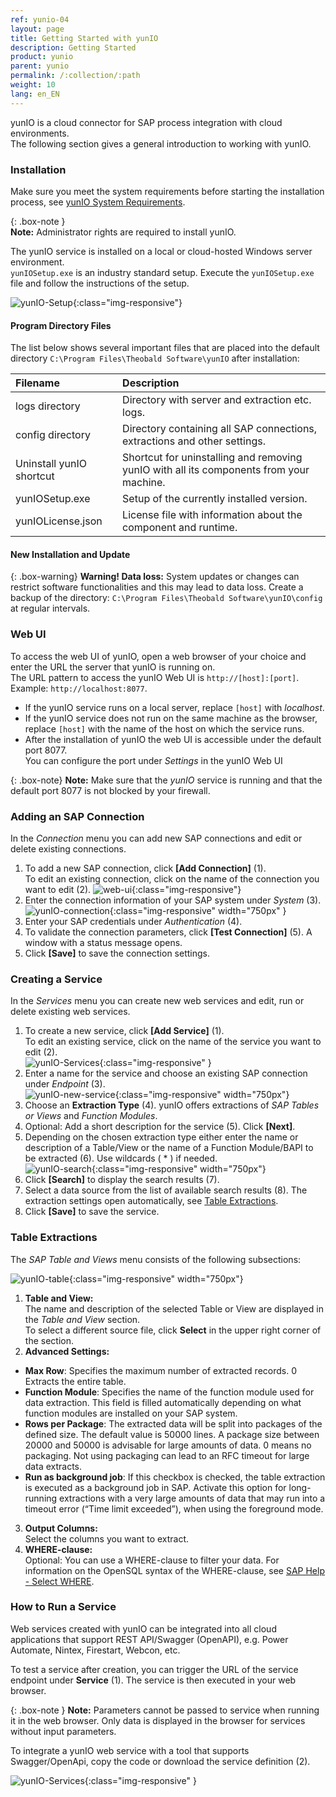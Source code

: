 ```yaml
---
ref: yunio-04
layout: page
title: Getting Started with yunIO
description: Getting Started
product: yunio
parent: yunio
permalink: /:collection/:path
weight: 10
lang: en_EN
---
```


yunIO is a cloud connector for SAP process integration with cloud environments. <br>
The following section gives a general introduction to working with yunIO. 

### Installation

Make sure you meet the system requirements before starting the installation process, see [yunIO System Requirements](./requirements).

{: .box-note }																   
**Note:** Administrator rights are required to install yunIO.

The yunIO service is installed on a local or cloud-hosted Windows server environment. <br>
`yunIOSetup.exe` is an industry standard setup. 
Execute the `yunIOSetup.exe` file and follow the instructions of the setup.

![yunIO-Setup](/img/content/yunio/yunio-setup.png){:class="img-responsive"}

#### Program Directory Files
The list below shows several important files that are placed into the default directory `C:\Program Files\Theobald Software\yunIO` after installation:

|Filename | Description |
|:----|:---|
| logs directory| Directory with server and extraction etc. logs.|
| config directory | Directory containing all SAP connections, extractions and other settings.|
| Uninstall yunIO shortcut| Shortcut for uninstalling and removing yunIO with all its components from your machine. |
| yunIOSetup.exe| Setup of the currently installed version.|
| yunIOLicense.json | License file with information about the component and runtime. |


#### New Installation and Update																																										   

{: .box-warning}
**Warning! Data loss:**
System updates or changes can restrict software functionalities and this may lead to data loss. 
Create a backup of the directory: `C:\Program Files\Theobald Software\yunIO\config` at regular intervals.


### Web UI

To access the web UI of yunIO, open a web browser of your choice and enter the URL the server that yunIO is running on.<br>
The URL pattern to access the yunIO Web UI is `http://[host]:[port]`. Example: `http://localhost:8077`.<br>
- If the yunIO service runs on a local server, replace `[host]` with *localhost*.
- If the yunIO service does not run on the same machine as the browser, replace `[host]` with the name of the host on which the service runs.
- After the installation of yunIO the web UI is accessible under the default port 8077. <br>
You can configure the port under *Settings* in the yunIO Web UI

{: .box-note}
**Note:** Make sure that the *yunIO* service is running and that the default port 8077 is not blocked by your firewall.


### Adding an SAP Connection

In the *Connection* menu you can add new SAP connections and edit or delete existing connections.


1. To add a new SAP connection, click **[Add Connection]** (1).<br>
To edit an existing connection, click on the name of the connection you want to edit (2).
![web-ui](/img/content/yunio/web-ui.png){:class="img-responsive"}
2. Enter the connection information of your SAP system under *System* (3).<br>
![yunIO-connection](/img/content/yunio/yunio-connections.png){:class="img-responsive" width="750px" }
3. Enter your SAP credentials under *Authentication* (4).
4. To validate the connection parameters, click **[Test Connection]** (5). A window with a status message opens.
5. Click **[Save]** to save the connection settings. <br>


### Creating a Service

In the *Services* menu you can create new web services and edit, run or delete existing web services.

1. To create a new service, click **[Add Service]** (1).<br>
To edit an existing service, click on the name of the service you want to edit (2).<br>
![yunIO-Services](/img/content/yunio/yunio-services.png){:class="img-responsive" }
2. Enter a name for the service and choose an existing SAP connection under *Endpoint* (3).<br>
![yunIO-new-service](/img/content/yunio/create-table.png){:class="img-responsive" width="750px"}
3. Choose an **Extraction Type** (4). yunIO offers extractions of *SAP Tables or Views* and *Function Modules*. 
4. Optional: Add a short description for the service (5). Click **[Next]**.
5. Depending on the chosen extraction type either enter the name or description of a Table/View or the name of a Function Module/BAPI to be extracted (6). 
Use wildcards ( * ) if needed.<br>
![yunIO-search](/img/content/yunio/search-table.png){:class="img-responsive" width="750px"}
6. Click **[Search]** to display the search results (7). 
7. Select a data source from the list of available search results (8). The extraction settings open automatically, see [Table Extractions](#table-extraction).
8. Click **[Save]** to save the service.


### Table Extractions


The *SAP Table and Views* menu consists of the following subsections:

![yunIO-table](/img/content/yunio/table-settings.png){:class="img-responsive" width="750px"}

1. **Table and View:**<br>
The name and description of the selected Table or View are displayed in the *Table and View* section.<br>
To select a different source file, click **Select** in the upper right corner of the section.
2. **Advanced Settings:**<br>
- **Max Row**: Specifies the maximum number of extracted records. 0 Extracts the entire table.
- **Function Module**: Specifies the name of the function module used for data extraction. This field is filled automatically depending on what function modules are installed on your SAP system.
- **Rows per Package**: The extracted data will be split into packages of the defined size. The default value is 50000 lines.
A package size between 20000 and 50000 is advisable for large amounts of data. 0 means no packaging. Not using packaging can lead to an RFC timeout for large data extracts.
- **Run as background job**: If this checkbox is checked, the table extraction is executed as a background job in SAP. 
Activate this option for long-running extractions with a very large amounts of data that may run into a timeout error (“Time limit exceeded”), when using the foreground mode.
3. **Output Columns:**<br>
Select the columns you want to extract.
4. **WHERE-clause:**<br>
Optional: You can use a WHERE-clause to filter your data. For information on the OpenSQL syntax of the WHERE-clause, see [SAP Help - Select WHERE](https://help.sap.com/doc/abapdocu_752_index_htm/7.52/en-US/abapwhere.htm?file=abapwhere.htm).

<!---
### Function Modules

The *Function Module* menu consists of the following subsections:


1. **Function Module:**<br>
The name and description of the selected function module or BAPI are displayed in the *Function Module*- section.
To select a different source file, click **Select** in the upper right corner of the section.
2. **Advanced Settings:**<br>
- **Commits Transactions:** ...
3. **Function Module Interface Parameters:**<br>
- **Import:** Define either static input parameters (default) or dynamic input parameters (parameterized).
- **Export:** Select the data that is to be added to the output.
- **Tables:** Tables can be entered and extractes from the function module or BAPI. To import a table enter the name of the table under *Input Value*. To add a table to the output, mark the table under *Output*.
-->

<!---
### Table Extraction


The *SAP Table and Views* menu consists of the following sections:
- [Table or View](#table-or-view)
- [Advanced Settings](#advanced-settings)
- [Output Columns](#output-columns)
- [WHERE-Clause](#where-clause)

![yunIO-table](/img/content/yunio/table-settings.png){:class="img-responsive" width="750px"}


#### Table and View (1)
The name and description of the selected Table or View is displayed in the **Table or View** section.<br>
To select a different source file, click **Select** (4) in the upper right corner of the section.

#### Advanced Settings (2)
**Max Row**<br>
Specifies the maximum number of extracted records. 0 Extracts the entire table.

**Function Module**<br>
Specifies the name of the function module used for data extraction. This field is filled automatically depending on what function modules are installed on your SAP system.
Note the necessary [authorization for SAP tables](https://kb.theobald-software.com/sap/authority-objects-sap-user-rights#table):
```
S_TABU_NAM ACTVT=03; TABLE=ENLFDIR
```

{: .box-tip }
Recommendation: The SAP standard modules for table extraction do not have pointers for table fields. In larger tables this may cause low performance and duplicates in the target environment
To ensure smooth extractions we recommend using the function module from Theobald Software [Z_THEO_READ_TABLE](https://help.theobald-software.com/en/xtract-universal/sap-customizing/custom-function-module-for-table-extraction).


**Rows per Package**<br>
The extracted data will be split into packages of the defined size. The default value is 50000 lines.
A package size between 20000 and 50000 is advisable for large amounts of data. 0 means no packaging. Not using packaging can lead to an RFC timeout for large data extracts

**Run as background job**<br>
If this checkbox is checked, the table extraction is executed as a background job in SAP. 
Activate the setting **Run as background job** for long-running extractions with a very large amounts of data that may run into a timeout error (“Time limit exceeded”), when using the foreground mode.

#### Output Columns (3)

Select the columns you want to add to the output.

#### WHERE-Clause (4)

Use a WHERE clause to filter your data.

#### Syntax Rules
- Enter a space before and after the equal sign:<br>
 **Correct:** *YEAR = '1999'* <br>
 **Wrong:** *YEAR= '1999 '*, *YEAR ='1999'* or *YEAR='1999'*

- Set floating point numbers in single quotation mark: <br>
**Correct:** *KMENG > '10.3'* <br>
**Wrong:** *KMENG > 10.3*

{: .box-note }
**Note:** The WHERE clause doesn't need any line break (return key).

- Values must have the internal SAP representation:<br>
  - The date 01.01.1999 has the internal representation 19990101 (YYYYMMDD) 
  - The year period 001.1999 has the internal representation 1999001 (YYYYPPP)
  - Numbers must contain the leading zeros, e.g., customer number 1000 has the internal representation 0000001000.
  
| Operator   |      Meaning      |  
|:---------|:------------- |
|=, EQ |  True if the content of operand1 is equal to the content of operand2|
|<>, NE | True if the content of operand1 is not equal to the content of operand2|
| <, LT | True if the content of operand1 is less than the content of operand2|
|>, GT |  True if the content of operand1 is greater than the content of operand2|
|<=, LE | True if the content of operand1 is less than or equal to the content of operand2.|
|>=, GE |  True if the content of operand1 is greater than or equal to the content of operand2|
| (NOT) LIKE | True if the value of the operand operand1 matches (does not match) the pattern in the operand operand2.|
| (NOT) BETWEEN | True if the content of the operand operand (not) lies between the values of the operands operand1 and operand2. |

Get more details on the OpenSQL syntax on the [SAP help site - Select WHERE](https://help.sap.com/doc/abapdocu_752_index_htm/7.52/en-US/abapwhere.htm?file=abapwhere.htm) 
-->

### How to Run a Service
Web services created with yunIO can be integrated into all cloud applications that support REST API/Swagger (OpenAPI), e.g. Power Automate, Nintex, Firestart, Webcon, etc.

To test a service after creation, you can trigger the URL of the service endpoint under **Service** (1). The service is then executed in your web browser. 

{: .box-note }
**Note:** Parameters cannot be passed to service when running it in the web browser. Only data is displayed in the browser for services without input parameters.    

To integrate a yunIO web service with a tool that supports Swagger/OpenApi, copy the code or download the service definition (2).

![yunIO-Services](/img/content/yunio/yunio-run-services.png){:class="img-responsive" }



